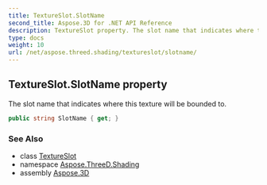 ```yaml
---
title: TextureSlot.SlotName
second_title: Aspose.3D for .NET API Reference
description: TextureSlot property. The slot name that indicates where this texture will be bounded to
type: docs
weight: 10
url: /net/aspose.threed.shading/textureslot/slotname/
---
```

## TextureSlot.SlotName property

The slot name that indicates where this texture will be bounded to.

```csharp
public string SlotName { get; }
```

### See Also

* class [TextureSlot](../)
* namespace [Aspose.ThreeD.Shading](../../textureslot/)
* assembly [Aspose.3D](../../../)


